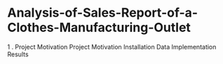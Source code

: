 # Analysis-of-Sales-Report-of-a-Clothes-Manufacturing-Outlet
1 . Project Motivation
Project Motivation
Installation
Data
Implementation
Results
